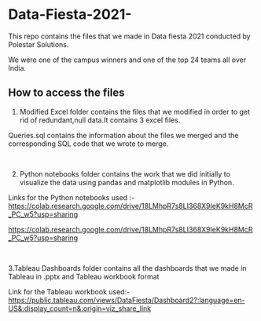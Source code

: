 # Data-Fiesta-2021-
This repo contains the files that we made in Data fiesta 2021 conducted by Polestar Solutions.


We were one of the campus winners and one of the top 24 teams all over India.

## How to access the files


1. Modified Excel folder contains the files that we modified in order to get rid of redundant,null data.It contains 3 excel files.

 Queries.sql contains the information about the files we merged and the corresponding SQL code that we wrote to merge.<p>&nbsp;</p>
	
	
	

2. Python notebooks folder contains the work that we did initially to visualize the data using pandas and matplotlib modules in Python.

Links for the Python notebooks used :-  
  https://colab.research.google.com/drive/18LMhpR7s8LI368X9IeK9kH8McR_PC_w5?usp=sharing

 https://colab.research.google.com/drive/18LMhpR7s8LI368X9IeK9kH8McR_PC_w5?usp=sharing  <p>&nbsp;</p>




3.Tableau Dashboards folder contains all the dashboards that we made in Tableau in .pptx and Tableau workbook format 


Link for the Tableau workbook used:-
   https://public.tableau.com/views/DataFiesta/Dashboard2?:language=en-US&:display_count=n&:origin=viz_share_link

